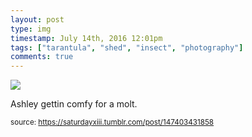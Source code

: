 ```yaml
---
layout: post
type: img
timestamp: July 14th, 2016 12:01pm
tags: ["tarantula", "shed", "insect", "photography"]
comments: true
---
```

<img src="https://saturdayxiii.github.io/media/147403431858.jpg"/>

Ashley gettin comfy for a molt.
 
  
<small>source: https://saturdayxiii.tumblr.com/post/147403431858</small>